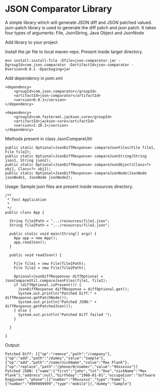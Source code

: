 # JSON Comparator Library
A simple library which will generate JSON diff and JSON patched valued. json-patch library is used to generate the diff patch and json patch. 
It takes four types of arguments: File, JsonString, Java Object and JsonNode

Add library to your project

Install the jar file to local maven repo. Present inside target directory.

    mvn install:install-file -Dfile=json-comparator.jar -DgroupId=com.json.comparator -DartifactId=json-comparator -Dversion=0.0.1 -Dpackaging=jar 

Add dependency in pom.xml

    <dependency>
        <groupId>com.json.comparator</groupId>
        <artifactId>json-comparator</artifactId>
        <version>0.0.1</version>
    </dependency>

    <dependency>
        <groupId>com.fasterxml.jackson.core</groupId>
        <artifactId>jackson-core</artifactId>
        <version>2.10.1</version>
    </dependency>
      
      
 Methods present in class JsonCompareUtil:
  
    public static Optional<JsonDiffResponse> compareJsonFiles(File file1, File file2);
    public static Optional<JsonDiffResponse> compareJsonString(String json1, String json2);
    public static Optional<JsonDiffResponse> compareJsonObject(Class<?> obj1, Class<?> obj2);
    public static Optional<JsonDiffResponse> compareJsonNode(JsonNode jsonNode1, JsonNode jsonNode2);
    
 Usage:
 Sample json files are present inside resources directory.
    
    /**
     * Test Application
     *
     */
    public class App {

      String file1Path = ".../resources/file1.json";
      String file2Path = ".../resources/file2.json";

      public static void main(String[] args) {
        App app = new App();
        app.readJson();
      }

      public void readJson() {

        File file1 = new File(file1Path);
        File file2 = new File(file2Path);

        Optional<JsonDiffResponse> diffOptional = JsonCompareUtil.compareJsonFiles(file1, file2);
        if (diffOptional.isPresent()) {
          JsonDiffResponse diffResponse = diffOptional.get();
          System.out.println("Patched Diff:" + diffResponse.getPatchNode());
          System.out.println("Patched JSON:" + diffResponse.getPatchedJson());
        } else {
          System.out.println("Patched Diff failed ");
        }

      }

    }

Output:

    Patched Diff: [{"op":"remove","path":"/company"},{"op":"add","path":"/dummy","value":"Sample"},{"op":"add","path":"/name/nickName","value":"Max Plank"},{"op":"replace","path":"/phone/0/number","value":"99xxxxxx"}]
    Patched JSON: {"name":{"first":"john","lst":"Doe","nickName":"Max Plank"},"address":null,"birthday":"1980-01-01","occupation":"Software Enggineer","phone":[{"number":"99xxxxxx","type":"home"},{"number":"9999999999","type":"mobile"}],"dummy":"Sample"}
